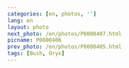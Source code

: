 ```yaml
---
categories: [en, photos, '']
lang: en
layout: photo
next_photo: /en/photos/P0000407.html
picname: P0000406
prev_photo: /en/photos/P0000405.html
tags: [Bush, Oryx]
---
```

